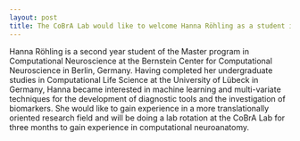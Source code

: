 ```yaml
---
layout: post
title: The CoBrA Lab would like to welcome Hanna Röhling as a student intern in our lab!
---
```

Hanna Röhling is a second year student of the Master program in Computational Neuroscience at the Bernstein Center for Computational Neuroscience in Berlin, Germany. Having completed her undergraduate studies in Computational Life Science at the University of Lübeck in Germany, Hanna became interested in machine learning and multi-variate techniques for the development of diagnostic tools and the investigation of biomarkers. She would like to gain experience in a more translationally oriented research field and will be doing a lab rotation at the CoBrA Lab for three months to gain experience in computational neuroanatomy.
